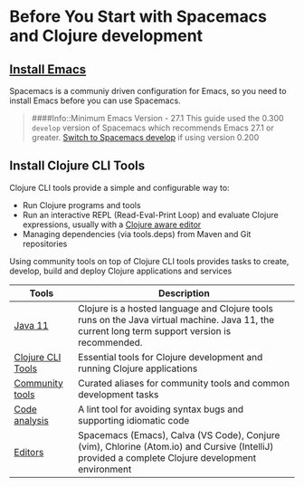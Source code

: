 # Before You Start with Spacemacs and Clojure development

## [Install Emacs](install-emacs.html)
Spacemacs is a communiy driven configuration for Emacs, so you need to install Emacs before you can use Spacemacs.

> ####Info::Minimum Emacs Version - 27.1
> This guide used the 0.300 `develop` version of Spacemacs which recommends Emacs 27.1 or greater.  [Switch to Spacemacs develop](/install-spacemacs/switch-to-develop.md) if using version 0.200

## Install Clojure CLI Tools
Clojure CLI tools provide a simple and configurable way to:

* Run Clojure programs and tools
* Run an interactive REPL (Read-Eval-Print Loop) and evaluate Clojure expressions, usually with a [Clojure aware editor](/clojure-editors/)
* Managing dependencies (via tools.deps) from Maven and Git repositories

Using community tools on top of Clojure CLI tools provides tasks to create, develop, build and deploy Clojure applications and services

| Tools                                                                                               | Description                                                                                                                                      |
|-----------------------------------------------------------------------------------------------------|--------------------------------------------------------------------------------------------------------------------------------------------------|
| [Java 11](https://practicalli.github.io/clojure/clojure-tools/install/java.html)                    | Clojure is a hosted language and Clojure tools runs on the Java virtual machine.  Java 11, the current long term support version is recommended. |
| [Clojure CLI Tools](https://practicalli.github.io/clojure/clojure-tools/install/clojure.html)       | Essential tools for Clojure development and running Clojure applications                                                                         |
| [Community tools](https://practicalli.github.io/clojure/clojure-tools/install/community-tools.html) | Curated aliases for community tools and common development tasks                                                                                 |
| [Code analysis](https://practicalli.github.io/clojure/clojure-tools/install/code-analysis.html)     | A lint tool for avoiding syntax bugs and supporting idiomatic code                                                                               |
| [Editors](https://practicalli.github.io/clojure/clojure-tools/install/clojure-editors/)             | Spacemacs (Emacs), Calva (VS Code), Conjure (vim), Chlorine (Atom.io) and Cursive (IntelliJ) provided a complete Clojure development environment |
